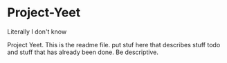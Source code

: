 # Project-Yeet
Literally I don't know

Project Yeet. This is the readme file. put stuf here that describes stuff todo and stuff that has already been done.
Be descriptive.
